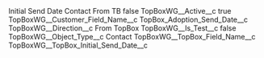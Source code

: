 <?xml version="1.0" encoding="UTF-8"?>
<CustomMetadata xmlns="http://soap.sforce.com/2006/04/metadata" xmlns:xsi="http://www.w3.org/2001/XMLSchema-instance" xmlns:xsd="http://www.w3.org/2001/XMLSchema">
    <label>Initial Send Date Contact From TB</label>
    <protected>false</protected>
    <values>
        <field>TopBoxWG__Active__c</field>
        <value xsi:type="xsd:boolean">true</value>
    </values>
    <values>
        <field>TopBoxWG__Customer_Field_Name__c</field>
        <value xsi:type="xsd:string">TopBox_Adoption_Send_Date__c</value>
    </values>
    <values>
        <field>TopBoxWG__Direction__c</field>
        <value xsi:type="xsd:string">From TopBox</value>
    </values>
    <values>
        <field>TopBoxWG__Is_Test__c</field>
        <value xsi:type="xsd:boolean">false</value>
    </values>
    <values>
        <field>TopBoxWG__Object_Type__c</field>
        <value xsi:type="xsd:string">Contact</value>
    </values>
    <values>
        <field>TopBoxWG__TopBox_Field_Name__c</field>
        <value xsi:type="xsd:string">TopBoxWG__TopBox_Initial_Send_Date__c</value>
    </values>
</CustomMetadata>
